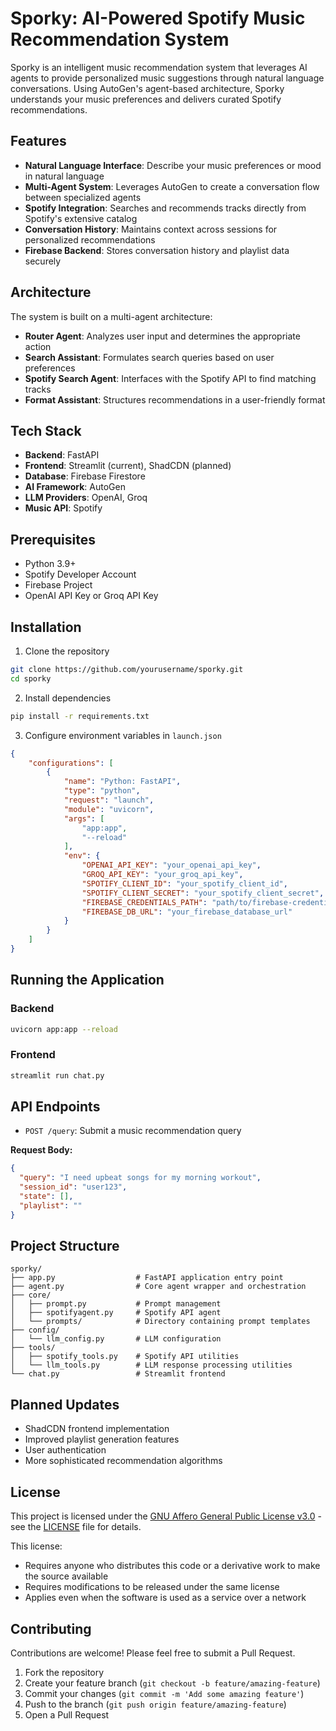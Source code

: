 # Sporky: AI-Powered Spotify Music Recommendation System

Sporky is an intelligent music recommendation system that leverages AI agents to provide personalized music suggestions through natural language conversations. Using AutoGen's agent-based architecture, Sporky understands your music preferences and delivers curated Spotify recommendations.

## Features

- **Natural Language Interface**: Describe your music preferences or mood in natural language
- **Multi-Agent System**: Leverages AutoGen to create a conversation flow between specialized agents
- **Spotify Integration**: Searches and recommends tracks directly from Spotify's extensive catalog
- **Conversation History**: Maintains context across sessions for personalized recommendations
- **Firebase Backend**: Stores conversation history and playlist data securely

## Architecture

The system is built on a multi-agent architecture:

- **Router Agent**: Analyzes user input and determines the appropriate action
- **Search Assistant**: Formulates search queries based on user preferences
- **Spotify Search Agent**: Interfaces with the Spotify API to find matching tracks
- **Format Assistant**: Structures recommendations in a user-friendly format

## Tech Stack

- **Backend**: FastAPI
- **Frontend**: Streamlit (current), ShadCDN (planned)
- **Database**: Firebase Firestore
- **AI Framework**: AutoGen
- **LLM Providers**: OpenAI, Groq
- **Music API**: Spotify

## Prerequisites

- Python 3.9+
- Spotify Developer Account
- Firebase Project
- OpenAI API Key or Groq API Key

## Installation

1. Clone the repository
```bash
git clone https://github.com/yourusername/sporky.git
cd sporky
```

2. Install dependencies
```bash
pip install -r requirements.txt
```

3. Configure environment variables in `launch.json`

```json
{
    "configurations": [
        {
            "name": "Python: FastAPI",
            "type": "python",
            "request": "launch",
            "module": "uvicorn",
            "args": [
                "app:app",
                "--reload"
            ],
            "env": {
                "OPENAI_API_KEY": "your_openai_api_key",
                "GROQ_API_KEY": "your_groq_api_key",
                "SPOTIFY_CLIENT_ID": "your_spotify_client_id",
                "SPOTIFY_CLIENT_SECRET": "your_spotify_client_secret",
                "FIREBASE_CREDENTIALS_PATH": "path/to/firebase-credentials.json",
                "FIREBASE_DB_URL": "your_firebase_database_url"
            }
        }
    ]
}
```

## Running the Application

### Backend
```bash
uvicorn app:app --reload
```

### Frontend
```bash
streamlit run chat.py
```

## API Endpoints

- `POST /query`: Submit a music recommendation query

**Request Body:**
```json
{
  "query": "I need upbeat songs for my morning workout",
  "session_id": "user123",
  "state": [],
  "playlist": ""
}
```

## Project Structure

```
sporky/
├── app.py                  # FastAPI application entry point
├── agent.py                # Core agent wrapper and orchestration
├── core/
│   ├── prompt.py           # Prompt management
│   ├── spotifyagent.py     # Spotify API agent
│   └── prompts/            # Directory containing prompt templates
├── config/
│   └── llm_config.py       # LLM configuration
├── tools/
│   ├── spotify_tools.py    # Spotify API utilities
│   └── llm_tools.py        # LLM response processing utilities
└── chat.py                 # Streamlit frontend
```

## Planned Updates

- ShadCDN frontend implementation
- Improved playlist generation features
- User authentication
- More sophisticated recommendation algorithms

## License

This project is licensed under the [GNU Affero General Public License v3.0](https://www.gnu.org/licenses/agpl-3.0.en.html) - see the [LICENSE](LICENSE) file for details.

This license:
- Requires anyone who distributes this code or a derivative work to make the source available
- Requires modifications to be released under the same license
- Applies even when the software is used as a service over a network

## Contributing

Contributions are welcome! Please feel free to submit a Pull Request.

1. Fork the repository
2. Create your feature branch (`git checkout -b feature/amazing-feature`)
3. Commit your changes (`git commit -m 'Add some amazing feature'`)
4. Push to the branch (`git push origin feature/amazing-feature`)
5. Open a Pull Request


